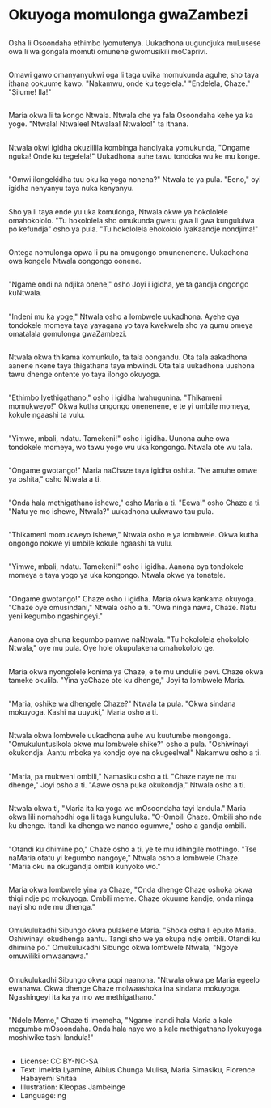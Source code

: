 # Okuyoga momulonga gwaZambezi

##
Osha li Osoondaha ethimbo lyomutenya. Uukadhona uugundjuka muLusese owa li wa gongala momuti omunene gwomusikili moCaprivi.

##
Omawi gawo omanyanyukwi oga li taga uvika momukunda aguhe, sho taya ithana ookuume kawo. "Nakamwu, onde ku tegelela." "Endelela, Chaze." "Silume! Ila!"

##
Maria okwa li ta kongo Ntwala. Ntwala ohe ya fala Osoondaha kehe ya ka yoge. "Ntwala! Ntwalee! Ntwalaa! Ntwaloo!" ta ithana.

##
Ntwala okwi igidha okuziilila kombinga handiyaka yomukunda, "Ongame nguka! Onde ku tegelela!" Uukadhona auhe tawu tondoka wu ke mu konge.

##
"Omwi ilongekidha tuu oku ka yoga nonena?" Ntwala te ya pula. "Eeno," oyi igidha nenyanyu taya nuka kenyanyu.

##
Sho ya li taya ende yu uka komulonga, Ntwala okwe ya hokololele omahokololo. "Tu hokololela sho omukunda gwetu gwa li gwa kungululwa po kefundja" osho ya pula. "Tu hokololela ehokololo lyaKaandje nondjima!"

##
Ontega nomulonga opwa li pu na omugongo omunenenene. Uukadhona owa kongele Ntwala oongongo oonene.

##
"Ngame ondi na ndjika onene," osho Joyi i igidha, ye ta gandja ongongo kuNtwala.

##
"Indeni mu ka yoge," Ntwala osho a lombwele uukadhona. Ayehe oya tondokele momeya taya yayagana yo taya kwekwela sho ya gumu omeya omatalala gomulonga gwaZambezi.

##
Ntwala okwa thikama komunkulo, ta tala oongandu. Ota tala aakadhona aanene nkene taya thigathana taya mbwindi. Ota tala uukadhona uushona tawu dhenge ontente yo taya ilongo okuyoga.

##
"Ethimbo lyethigathano," osho i igidha lwahugunina. "Thikameni momukweyo!" Okwa kutha ongongo onenenene, e te yi umbile momeya, kokule ngaashi ta vulu.

##
"Yimwe, mbali, ndatu. Tamekeni!" osho i igidha. Uunona auhe owa tondokele momeya, wo tawu yogo wu uka kongongo. Ntwala ote wu tala.

##
"Ongame gwotango!" Maria naChaze taya igidha oshita. "Ne amuhe omwe ya oshita," osho Ntwala a ti.

##
"Onda hala methigathano ishewe," osho Maria a ti. "Eewa!" osho Chaze a ti. "Natu ye mo ishewe, Ntwala?" uukadhona uukwawo tau pula.

##
"Thikameni momukweyo ishewe," Ntwala osho e ya lombwele. Okwa kutha ongongo nokwe yi umbile kokule ngaashi ta vulu.

##
"Yimwe, mbali, ndatu. Tamekeni!" osho i igidha. Aanona oya tondokele momeya e taya yogo ya uka kongongo. Ntwala okwe ya tonatele.

##
"Ongame gwotango!" Chaze osho i igidha. Maria okwa kankama okuyoga. "Chaze oye omusindani," Ntwala osho a ti. "Owa ninga nawa, Chaze. Natu yeni kegumbo ngashingeyi."

##
Aanona oya shuna kegumbo pamwe naNtwala. "Tu hokololela ehokololo Ntwala," oye mu pula. Oye hole okupulakena omahokololo ge.

##
Maria okwa nyongolele konima ya Chaze, e te mu undulile pevi. Chaze okwa tameke okulila. "Yina yaChaze ote ku dhenge," Joyi ta lombwele Maria.

##
"Maria, oshike wa dhengele Chaze?" Ntwala ta pula. "Okwa sindana mokuyoga. Kashi na uuyuki," Maria osho a ti.

##
Ntwala okwa lombwele uukadhona auhe wu kuutumbe mongonga. "Omukuluntusikola okwe mu lombwele shike?" osho a pula. "Oshiwinayi okukondja. Aantu mboka ya kondjo oye na okugeelwa!" Nakamwu osho a ti.

##
"Maria, pa mukweni ombili," Namasiku osho a ti. "Chaze naye ne mu dhenge," Joyi osho a ti. "Aawe osha puka okukondja," Ntwala osho a ti.

##
Ntwala okwa ti, "Maria ita ka yoga we mOsoondaha tayi landula." Maria okwa lili nomahodhi oga li taga kunguluka. "O-Ombili Chaze. Ombili sho nde ku dhenge. Itandi ka dhenga we nando ogumwe," osho a gandja ombili.

##
"Otandi ku dhimine po," Chaze osho a ti, ye te mu idhingile mothingo. "Tse naMaria otatu yi kegumbo nangoye," Ntwala osho a lombwele Chaze. "Maria oku na okugandja ombili kunyoko wo."

##
Maria okwa lombwele yina ya Chaze, "Onda dhenge Chaze oshoka okwa thigi ndje po mokuyoga. Ombili meme. Chaze okuume kandje, onda ninga nayi sho nde mu dhenga."

##
Omukulukadhi Sibungo okwa pulakene Maria. "Shoka osha li epuko Maria. Oshiwinayi okudhenga aantu. Tangi sho we ya okupa ndje ombili. Otandi ku dhimine po." Omukulukadhi Sibungo okwa lombwele Ntwala, "Ngoye omuwiliki omwaanawa."

##
Omukulukadhi Sibungo okwa popi naanona. "Ntwala okwa pe Maria egeelo ewanawa. Okwa dhenge Chaze molwaashoka ina sindana mokuyoga. Ngashingeyi ita ka ya mo we methigathano."

##
"Ndele Meme," Chaze ti imemeha, "Ngame inandi hala Maria a kale megumbo mOsoondaha. Onda hala naye wo a kale methigathano lyokuyoga moshiwike tashi landula!"

##
* License: CC BY-NC-SA
* Text: Imelda Lyamine, Albius Chunga Mulisa, Maria Simasiku, Florence Habayemi Shitaa
* Illustration: Kleopas Jambeinge
* Language: ng

